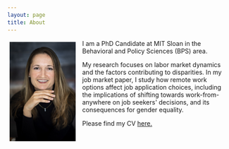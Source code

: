```yaml
---
layout: page
title: About
---
```


<div style="clear: both;">

  <div style="float: left;  padding: 5px 15px 5px 5px;">
    <img src="/assets/img/YBP_9632.jpeg" width="150">
  </div>

  <p>I am a PhD Candidate at MIT Sloan in the Behavioral and Policy Sciences (BPS) area.</p>
    
  <p>My research focuses on labor market dynamics and the factors contributing to disparities. In my job market paper, I study how remote work options affect job application choices, including the implications of shifting towards work-from-anywhere on job seekers' decisions, and its consequences for gender equality.</p>

  <p>Please find my CV <a href="/assets/cv/CV Tatiana Labuzova - 2023.09.30.pdf">here.</a></p>

</div>

